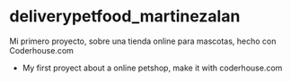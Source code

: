 # deliverypetfood_martinezalan
Mi primero proyecto, sobre una tienda online para mascotas, hecho con Coderhouse.com


- My first proyect about a online petshop, make it with coderhouse.com

